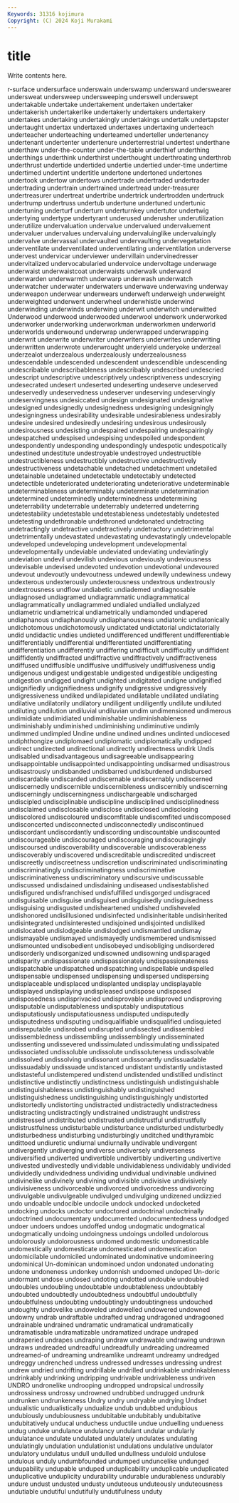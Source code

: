 ```yaml
---
Keywords: 31316 kojimura
Copyright: (C) 2024 Koji Murakami
---
```


# title

Write contents here.



r-surface undersurface underswain underswamp undersward underswearer undersweat
undersweep undersweeping underswell underswept undertakable undertake undertakement undertaken undertaker undertakerish
undertakerlike undertakerly undertakers undertakery undertakes undertaking undertakingly undertakings undertalk undertapster
undertaught undertax undertaxed undertaxes undertaxing underteach underteacher underteaching underteamed underteller
undertenancy undertenant undertenter undertenure underterrestrial undertest underthane underthaw under-the-counter under-the-table
underthief underthing underthings underthink underthirst underthought underthroating underthrob underthrust undertide
undertided undertie undertied under-time undertime undertimed undertint undertitle undertone undertoned
undertones undertook undertow undertows undertrade undertraded undertrader undertrading undertrain undertrained
undertread under-treasurer undertreasurer undertreat undertribe undertrick undertrodden undertruck undertrump undertruss
undertub undertune undertuned undertunic undertuning underturf underturn underturnkey undertutor undertwig
undertying undertype undertyrant underused underusher underutilization underutilize undervaluation undervalue undervalued
undervaluement undervaluer undervalues undervaluing undervaluinglike undervaluingly undervalve undervassal undervaulted undervaulting
undervegetation underventilate underventilated underventilating underventilation underverse undervest undervicar underviewer undervillain
undervinedresser undervitalized undervocabularied undervoice undervoltage underwage underwaist underwaistcoat underwaists underwalk
underward underwarden underwarmth underwarp underwash underwatch underwatcher underwater underwaters underwave
underwaving underway underweapon underwear underwears underweft underweigh underweight underweighted underwent
underwheel underwhistle underwind underwinding underwinds underwing underwit underwitch underwitted Underwood
underwood underwooded underwool underwork underworked underworker underworking underworkman underworkmen underworld
underworlds underwound underwrap underwrapped underwrapping underwrit underwrite underwriter underwriters underwrites
underwriting underwritten underwrote underwrought underyield underyoke underzeal underzealot underzealous underzealously
underzealousness undescendable undescended undescendent undescendible undescending undescribable undescribableness undescribably undescribed
undescried undescript undescriptive undescriptively undescriptiveness undescrying undesecrated undesert undeserted undeserting
undeserve undeserved undeservedly undeservedness undeserver undeserving undeservingly undeservingness undesiccated undesign
undesignated undesignative undesigned undesignedly undesignedness undesigning undesigningly undesigningness undesirability undesirable
undesirableness undesirably undesire undesired undesiredly undesiring undesirous undesirously undesirousness undesisting
undespaired undespairing undespairingly undespatched undespised undespising undespoiled undespondent undespondently undesponding
undespondingly undespotic undespotically undestined undestitute undestroyable undestroyed undestructible undestructibleness undestructibly
undestructive undestructively undestructiveness undetachable undetached undetachment undetailed undetainable undetained undetectable
undetectably undetected undetectible undeteriorated undeteriorating undeteriorative undeterminable undeterminableness undeterminably undeterminate
undetermination undetermined undeterminedly undeterminedness undetermining undeterrability undeterrable undeterrably undeterred undeterring
undetestability undetestable undetestableness undetestably undetested undetesting undethronable undethroned undetonated undetracting
undetractingly undetractive undetractively undetractory undetrimental undetrimentally undevastated undevastating undevastatingly undevelopable
undeveloped undeveloping undevelopment undevelopmental undevelopmentally undeviable undeviated undeviating undeviatingly undeviation
undevil undevilish undevious undeviously undeviousness undevisable undevised undevoted undevotion undevotional
undevoured undevout undevoutly undevoutness undewed undewily undewiness undewy undexterous undexterously
undexterousness undextrous undextrously undextrousness undflow undiabetic undiademed undiagnosable undiagnosed undiagramed
undiagrammatic undiagrammatical undiagrammatically undiagrammed undialed undialled undialyzed undiametric undiametrical undiametrically
undiamonded undiapered undiaphanous undiaphanously undiaphanousness undiatonic undiatonically undichotomous undichotomously undictated
undictatorial undictatorially undid undidactic undies undieted undifferenced undifferent undifferentiable undifferentiably
undifferential undifferentiated undifferentiating undifferentiation undifferently undiffering undifficult undifficultly undiffident undiffidently
undiffracted undiffractive undiffractively undiffractiveness undiffused undiffusible undiffusive undiffusively undiffusiveness undig
undigenous undigest undigestable undigested undigestible undigesting undigestion undigged undight undighted
undigitated undigne undignified undignifiedly undignifiedness undignify undigressive undigressively undigressiveness undiked
undilapidated undilatable undilated undilating undilative undilatorily undilatory undiligent undiligently undilute
undiluted undiluting undilution undiluvial undiluvian undim undimensioned undimerous undimidiate undimidiated
undiminishable undiminishableness undiminishably undiminished undiminishing undiminutive undimly undimmed undimpled Undine
undine undined undines undinted undiocesed undiphthongize undiplomaed undiplomatic undiplomatically undipped
undirect undirected undirectional undirectly undirectness undirk Undis undisabled undisadvantageous undisagreeable
undisappearing undisappointable undisappointed undisappointing undisarmed undisastrous undisastrously undisbanded undisbarred undisburdened
undisbursed undiscardable undiscarded undiscernable undiscernably undiscerned undiscernedly undiscernible undiscernibleness undiscernibly
undiscerning undiscerningly undiscerningness undischargeable undischarged undiscipled undisciplinable undiscipline undisciplined undisciplinedness
undisclaimed undisclosable undisclose undisclosed undisclosing undiscolored undiscoloured undiscomfitable undiscomfited undiscomposed
undisconcerted undisconnected undisconnectedly undiscontinued undiscordant undiscordantly undiscording undiscountable undiscounted undiscourageable
undiscouraged undiscouraging undiscouragingly undiscoursed undiscoverability undiscoverable undiscoverableness undiscoverably undiscovered undiscreditable
undiscredited undiscreet undiscreetly undiscreetness undiscretion undiscriminated undiscriminating undiscriminatingly undiscriminatingness undiscriminative
undiscriminativeness undiscriminatory undiscursive undiscussable undiscussed undisdained undisdaining undiseased undisestablished undisfigured
undisfranchised undisfulfilled undisgorged undisgraced undisguisable undisguise undisguised undisguisedly undisguisedness undisguising
undisgusted undisheartened undished undisheveled undishonored undisillusioned undisinfected undisinheritable undisinherited undisintegrated
undisinterested undisjoined undisjointed undisliked undislocated undislodgeable undislodged undismantled undismay undismayable
undismayed undismayedly undismembered undismissed undismounted undisobedient undisobeyed undisobliging undisordered undisorderly
undisorganized undisowned undisowning undisparaged undisparity undispassionate undispassionately undispassionateness undispatchable undispatched
undispatching undispellable undispelled undispensable undispensed undispensing undispersed undispersing undisplaceable undisplaced
undisplanted undisplay undisplayable undisplayed undisplaying undispleased undispose undisposed undisposedness undisprivacied
undisprovable undisproved undisproving undisputable undisputableness undisputably undisputatious undisputatiously undisputatiousness undisputed
undisputedly undisputedness undisputing undisqualifiable undisqualified undisquieted undisreputable undisrobed undisrupted undissected
undissembled undissembledness undissembling undissemblingly undisseminated undissenting undissevered undissimulated undissimulating undissipated
undissociated undissoluble undissolute undissoluteness undissolvable undissolved undissolving undissonant undissonantly undissuadable
undissuadably undissuade undistanced undistant undistantly undistasted undistasteful undistempered undistend undistended
undistilled undistinct undistinctive undistinctly undistinctness undistinguish undistinguishable undistinguishableness undistinguishably undistinguished
undistinguishedness undistinguishing undistinguishingly undistorted undistortedly undistorting undistracted undistractedly undistractedness undistracting
undistractingly undistrained undistraught undistress undistressed undistributed undistrusted undistrustful undistrustfully undistrustfulness
undisturbable undisturbance undisturbed undisturbedly undisturbedness undisturbing undisturbingly unditched undithyrambic undittoed
undiuretic undiurnal undiurnally undivable undivergent undivergently undiverging undiverse undiversely undiverseness
undiversified undiverted undivertible undivertibly undiverting undivertive undivested undivestedly undividable undividableness
undividably undivided undividedly undividedness undividing undividual undivinable undivined undivinelike undivinely
undivining undivisible undivisive undivisively undivisiveness undivorceable undivorced undivorcedness undivorcing undivulgable
undivulgeable undivulged undivulging undizened undizzied undo undoable undocible undocile undock
undocked undocketed undocking undocks undoctor undoctored undoctrinal undoctrinally undoctrined undocumentary
undocumented undocumentedness undodged undoer undoers undoes undoffed undog undogmatic undogmatical
undogmatically undoing undoingness undoings undolled undolorous undolorously undolorousness undomed undomestic
undomesticable undomestically undomesticate undomesticated undomestication undomicilable undomiciled undominated undominative undomineering
undominical Un-dominican undominoed undon undonated undonating undone undoneness undonkey undonnish
undoomed undoped Un-doric undormant undose undosed undoting undotted undouble undoubled
undoubles undoubling undoubtable undoubtableness undoubtably undoubted undoubtedly undoubtedness undoubtful undoubtfully
undoubtfulness undoubting undoubtingly undoubtingness undouched undoughty undovelike undoweled undowelled undowered
undowned undowny undrab undraftable undrafted undrag undragoned undragooned undrainable undrained
undramatic undramatical undramatically undramatisable undramatizable undramatized undrape undraped undraperied undrapes
undraping undraw undrawable undrawing undrawn undraws undreaded undreadful undreadfully undreading
undreamed undreamed-of undreaming undreamlike undreamt undreamy undredged undreggy undrenched undress
undressed undresses undressing undrest undrew undried undrifting undrillable undrilled undrinkable
undrinkableness undrinkably undrinking undripping undrivable undrivableness undriven UNDRO undronelike undrooping
undropped undropsical undrossily undrossiness undrossy undrowned undrubbed undrugged undrunk undrunken
undrunkenness Undry undry undryable undrying Undset undualistic undualistically undualize undub
undubbed undubious undubiously undubiousness undubitable undubitably undubitative undubitatively unducal unduchess
unductile undue unduelling undueness undug unduke undulance undulancy undulant undular
undularly undulatance undulate undulated undulately undulates undulating undulatingly undulation undulationist
undulations undulative undulator undulatory undulatus undull undulled undullness unduloid undulose
undulous unduly undumbfounded undumped unduncelike undunged undupability undupable unduped unduplicability
unduplicable unduplicated unduplicative unduplicity undurability undurable undurableness undurably undure undust
undusted undusty unduteous unduteously unduteousness undutiable undutiful undutifully undutifulness unduty
